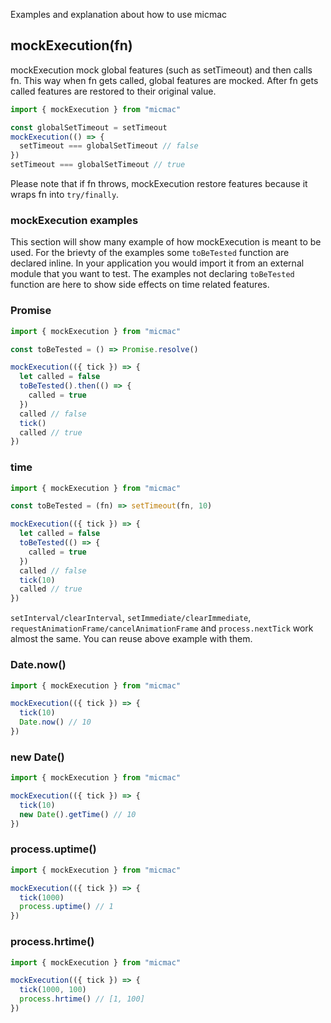 Examples and explanation about how to use micmac

## mockExecution(fn)

mockExecution mock global features (such as setTimeout) and then calls fn. This way when fn gets
called, global features are mocked. After fn gets called features are restored to their original
value.

```javascript
import { mockExecution } from "micmac"

const globalSetTimeout = setTimeout
mockExecution(() => {
  setTimeout === globalSetTimeout // false
})
setTimeout === globalSetTimeout // true
```

Please note that if fn throws, mockExecution restore features because it wraps fn into
`try/finally`.

### mockExecution examples

This section will show many example of how mockExecution is meant to be used. For the brievty of the
examples some `toBeTested` function are declared inline. In your application you would import it
from an external module that you want to test. The examples not declaring `toBeTested` function are
here to show side effects on time related features.

### Promise

```javascript
import { mockExecution } from "micmac"

const toBeTested = () => Promise.resolve()

mockExecution(({ tick }) => {
  let called = false
  toBeTested().then(() => {
    called = true
  })
  called // false
  tick()
  called // true
})
```

### time

```javascript
import { mockExecution } from "micmac"

const toBeTested = (fn) => setTimeout(fn, 10)

mockExecution(({ tick }) => {
  let called = false
  toBeTested(() => {
    called = true
  })
  called // false
  tick(10)
  called // true
})
```

`setInterval/clearInterval`, `setImmediate/clearImmediate`,
`requestAnimationFrame/cancelAnimationFrame` and `process.nextTick` work almost the same. You can
reuse above example with them.

### Date.now()

```javascript
import { mockExecution } from "micmac"

mockExecution(({ tick }) => {
  tick(10)
  Date.now() // 10
})
```

### new Date()

```javascript
import { mockExecution } from "micmac"

mockExecution(({ tick }) => {
  tick(10)
  new Date().getTime() // 10
})
```

### process.uptime()

```javascript
import { mockExecution } from "micmac"

mockExecution(({ tick }) => {
  tick(1000)
  process.uptime() // 1
})
```

### process.hrtime()

```javascript
import { mockExecution } from "micmac"

mockExecution(({ tick }) => {
  tick(1000, 100)
  process.hrtime() // [1, 100]
})
```

